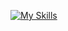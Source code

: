 [![My Skills](https://skillicons.dev/icons?i=html,css,sass,tailwindcss,javascript,typescript,react,nextjs,nodejs,expressjs,java,go,mongodb,postgresql,firebase,git,docker,npm,yarn,redis,figma&theme=dark)](https://skillicons.dev)
